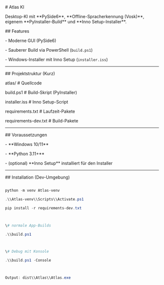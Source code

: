 \# Atlas KI



Desktop-KI mit \*\*PySide6\*\*, \*\*Offline-Spracherkennung (Vosk)\*\*, eigenem \*\*PyInstaller-Build\*\* und \*\*Inno Setup-Installer\*\*.



\## Features

\- Moderne GUI (PySide6)

\- Sauberer Build via PowerShell (`build.ps1`)

\- Windows-Installer mit Inno Setup (`installer.iss`)



---



\## Projektstruktur (Kurz)



atlas/ # Quellcode

build.ps1 # Build-Skript (PyInstaller)

installer.iss # Inno Setup-Script

requirements.txt # Laufzeit-Pakete

requirements-dev.txt # Build-Pakete



---



\## Voraussetzungen

\- \*\*Windows 10/11\*\*

\- \*\*Python 3.11+\*\*

\- (optional) \*\*Inno Setup\*\* installiert für den Installer



---



\## Installation (Dev-Umgebung)

```powershell

python -m venv Atlas-venv

.\\Atlas-venv\\Scripts\\Activate.ps1

pip install -r requirements-dev.txt



\# normale App-Builds

.\\build.ps1



\# Debug mit Konsole

.\\build.ps1 -Console



Output: dist\\Atlas\\Atlas.exe

